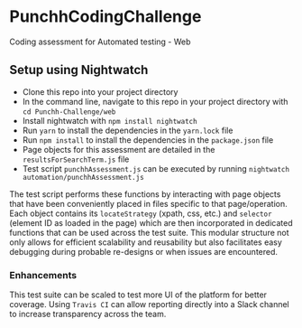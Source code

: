 # PunchhCodingChallenge
Coding assessment for Automated testing - Web

## Setup using Nightwatch
- Clone this repo into your project directory
- In the command line, navigate to this repo in your project directory with `cd Punchh-Challenge/web`
- Install nightwatch with `npm install nightwatch`
- Run `yarn` to install the dependencies in the `yarn.lock` file
- Run `npm install` to install the dependencies in the `package.json` file
- Page objects for this assessment are detailed in the `resultsForSearchTerm.js` file
- Test script `punchhAssessment.js` can be executed by running `nightwatch automation/punchhAssessment.js`
  
The test script performs these functions by interacting with page objects that have been conveniently placed in files specific to that page/operation. Each object contains its `locateStrategy` (xpath, css, etc.) and `selector` (element ID as loaded in the page) which are then incorporated in dedicated functions that can be used across the test suite. This modular structure not only allows for efficient scalability and reusability but also facilitates easy debugging during probable re-designs or when issues are encountered.

### Enhancements
This test suite can be scaled to test more UI of the platform for better coverage. Using `Travis CI` can allow reporting directly into a Slack channel to increase transparency across the team.
